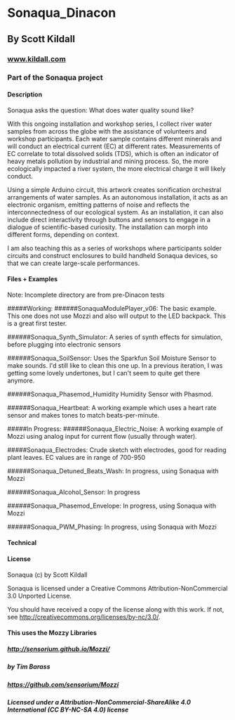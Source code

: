# Sonaqua_Dinacon
## By Scott Kildall
### www.kildall.com
### Part of the Sonaqua project 


#### Description

Sonaqua asks the question: What does water quality sound like?

With this ongoing installation and workshop series, I collect river water samples from across the globe with the assistance of volunteers and workshop participants. Each water sample contains different minerals and will conduct an electrical current (EC) at different rates. Measurements of EC correlate to total dissolved solids (TDS), which is often an indicator of heavy metals pollution by industrial and mining process. So, the more ecologically impacted a river system, the more electrical charge it will likely conduct.

Using a simple Arduino circuit, this artwork creates sonification orchestral arrangements of water samples. As an autonomous installation, it acts as an electronic organism, emitting patterns of noise and reflects the interconnectedness of our ecological system. As an installation, it can also include direct interactivity through buttons and sensors to engage in a dialogue of scientific-based curiosity. The installation can morph into different forms, depending on context.

I am also teaching this as a series of workshops where participants solder circuits and construct enclosures to build handheld Sonaqua devices, so that we can create large-scale performances.



#### Files + Examples
Note: Incomplete directory are from pre-Dinacon tests

#####Working:
######SonaquaModulePlayer_v06:
The basic example. This one does not use Mozzi and also will output to the LED backpack. This is a great first tester.

######Sonaqua_Synth_Simulator:
A series of synth effects for simulation, before plugging into electronic sensors

######Sonaqua_SoilSensor:
Uses the Sparkfun Soil Moisture Sensor to make sounds. I'd still like to clean this one up. In a previous iteration, I was getting some lovely undertones, but I can't seem to quite get there anymore.

######Sonaqua_Phasemod_Humidity
Humidity Sensor with Phasmod.

######Sonaqua_Heartbeat:
A working example which uses a heart rate sensor and makes tones to match beats-per-minute.

#####In Progress:
######Sonaqua_Electric_Noise:
A working example of Mozzi using analog input for current flow (usually through water). 

#####Sonaqua_Electrodes:
Crude sketch with electrodes, good for reading plant leaves. EC values are in range of 700-950

######Sonaqua_Detuned_Beats_Wash:
In progress, using Sonaqua with Mozzi

######Sonaqua_Alcohol_Sensor:
In progress

######Sonaqua_Phasemod_Envelope:
In progress, using Sonaqua with Mozzi

######Sonaqua_PWM_Phasing:
In progress, using Sonaqua with Mozzi




#### Technical


#### License

Sonaqua (c) by Scott Kildall

Sonaqua is licensed under a
Creative Commons Attribution-NonCommercial 3.0 Unported License.

You should have received a copy of the license along with this
work.  If not, see <http://creativecommons.org/licenses/by-nc/3.0/>.

#### This uses the Mozzy Libraries
##### http://sensorium.github.io/Mozzi/
##### by Tim Barass
##### https://github.com/sensorium/Mozzi
##### Licensed under a Attribution-NonCommercial-ShareAlike 4.0 International (CC BY-NC-SA 4.0) license



